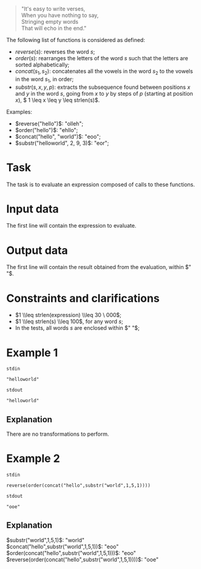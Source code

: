 > "It's easy to write verses,  
When you have nothing to say,  
Stringing empty words  
That will echo in the end."

The following list of functions is considered as defined:

* $reverse(s)$: reverses the word $s$;
* $order(s)$: rearranges the letters of the word $s$ such that the letters are sorted alphabetically;
* $concat(s_1,s_2)$: concatenates all the vowels in the word $s_2$ to the vowels in the word $s_1$, in order;
* $substr(s,x,y,p)$: extracts the subsequence found between positions $x$ and $y$ in the word $s$, going from $x$ to $y$ by steps of $p$ (starting at position $x$), $ 1 \\leq x \\leq y \\leq strlen(s)$.

Examples:
* $reverse("hello")$: "olleh";
* $order("hello")$: "ehllo";
* $concat("hello", "world")$: "eoo";
* $substr("helloworld", 2, 9, 3)$: "eor";

# Task

The task is to evaluate an expression composed of calls to these functions.

# Input data

The first line will contain the expression to evaluate.

# Output data

The first line will contain the result obtained from the evaluation, within $" "$.

# Constraints and clarifications

* $1 \\leq strlen(expression) \\leq 30 \ 000$;
* $1 \\leq strlen(s) \\leq 100$, for any word $s$;
* In the tests, all words $s$ are enclosed within $" "$;

# Example 1

`stdin`
```
"helloworld"
```

`stdout`
```
"helloworld"
```

## Explanation

There are no transformations to perform.

# Example 2

`stdin`
```
reverse(order(concat("hello",substr("world",1,5,1))))
```

`stdout`
```
"ooe"
```

## Explanation

$substr("world",1,5,1)$: "world"  
$concat("hello",substr("world",1,5,1))$: "eoo"  
$order(concat("hello",substr("world",1,5,1)))$: "eoo"  
$reverse(order(concat("hello",substr("world",1,5,1))))$: "ooe"
